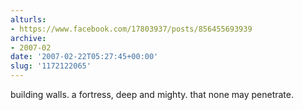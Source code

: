 ```yaml
---
alturls:
- https://www.facebook.com/17803937/posts/856455693939
archive:
- 2007-02
date: '2007-02-22T05:27:45+00:00'
slug: '1172122065'
---
```


building walls. a fortress, deep and mighty. that none may penetrate.

